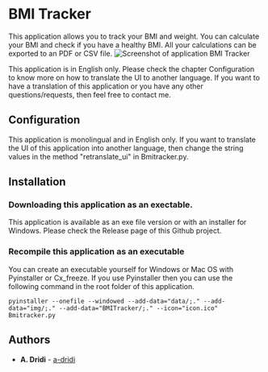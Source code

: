 # BMI Tracker

This application allows you to track your BMI and weight. You can calculate your BMI and check if you have a healthy BMI. All your calculations can be exported to an PDF or CSV file.
![Screenshot of application BMI Tracker](https://raw.githubusercontent.com/a-dridi/BMI-Tracker/master/img/screenshot1.PNG)

This application is in English only. Please check the chapter Configuration to know more on how to translate the UI to another language. If you want to have a translation of this application or you have any other questions/requests, then feel free to contact me. 


## Configuration

This application is monolingual and in English only. If you want to translate the UI of this application into another language, then change the string values in the method "retranslate_ui" in Bmitracker.py.


## Installation
### Downloading this application as an exectable.
This application is available as an exe file version or with an installer for Windows.
Please check the Release page of this Github project.

### Recompile this application as an executable
You can create an executable yourself for Windows or Mac OS with Pyinstaller or Cx_freeze. 
If you use Pyinstaller then you can use the following command in the root folder of this application.
```
pyinstaller --onefile --windowed --add-data="data/;." --add-data="img/;." --add-data="BMITracker/;." --icon="icon.ico" Bmitracker.py
```


## Authors

* **A. Dridi** - [a-dridi](https://github.com/a-dridi/)


